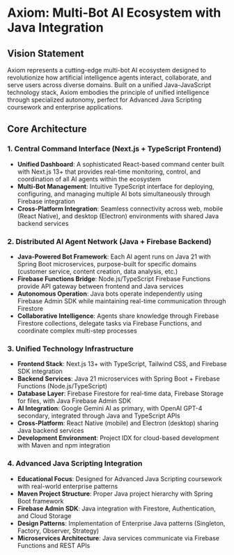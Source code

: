 # Axiom: Multi-Bot AI Ecosystem with Java Integration

## Vision Statement
Axiom represents a cutting-edge multi-bot AI ecosystem designed to revolutionize how artificial intelligence agents interact, collaborate, and serve users across diverse domains. Built on a unified Java-JavaScript technology stack, Axiom embodies the principle of unified intelligence through specialized autonomy, perfect for Advanced Java Scripting coursework and enterprise applications.

## Core Architecture

### 1. Central Command Interface (Next.js + TypeScript Frontend)
- **Unified Dashboard**: A sophisticated React-based command center built with Next.js 13+ that provides real-time monitoring, control, and coordination of all AI agents within the ecosystem
- **Multi-Bot Management**: Intuitive TypeScript interface for deploying, configuring, and managing multiple AI bots simultaneously through Firebase integration
- **Cross-Platform Integration**: Seamless connectivity across web, mobile (React Native), and desktop (Electron) environments with shared Java backend services

### 2. Distributed AI Agent Network (Java + Firebase Backend)
- **Java-Powered Bot Framework**: Each AI agent runs on Java 21 with Spring Boot microservices, purpose-built for specific domains (customer service, content creation, data analysis, etc.)
- **Firebase Functions Bridge**: Node.js/TypeScript Firebase Functions provide API gateway between frontend and Java services
- **Autonomous Operation**: Java bots operate independently using Firebase Admin SDK while maintaining real-time communication through Firestore
- **Collaborative Intelligence**: Agents share knowledge through Firebase Firestore collections, delegate tasks via Firebase Functions, and coordinate complex multi-step processes

### 3. Unified Technology Infrastructure
- **Frontend Stack**: Next.js 13+ with TypeScript, Tailwind CSS, and Firebase SDK integration
- **Backend Services**: Java 21 microservices with Spring Boot + Firebase Functions (Node.js/TypeScript) 
- **Database Layer**: Firebase Firestore for real-time data, Firebase Storage for files, with Java Firebase Admin SDK
- **AI Integration**: Google Gemini AI as primary, with OpenAI GPT-4 secondary, integrated through Java and TypeScript APIs
- **Cross-Platform**: React Native (mobile) and Electron (desktop) sharing Java backend services
- **Development Environment**: Project IDX for cloud-based development with Maven and npm integration

### 4. Advanced Java Scripting Integration
- **Educational Focus**: Designed for Advanced Java Scripting coursework with real-world enterprise patterns
- **Maven Project Structure**: Proper Java project hierarchy with Spring Boot framework
- **Firebase Admin SDK**: Java integration with Firestore, Authentication, and Cloud Storage
- **Design Patterns**: Implementation of Enterprise Java patterns (Singleton, Factory, Observer, Strategy)
- **Microservices Architecture**: Java services communicate via Firebase Functions and REST APIs
